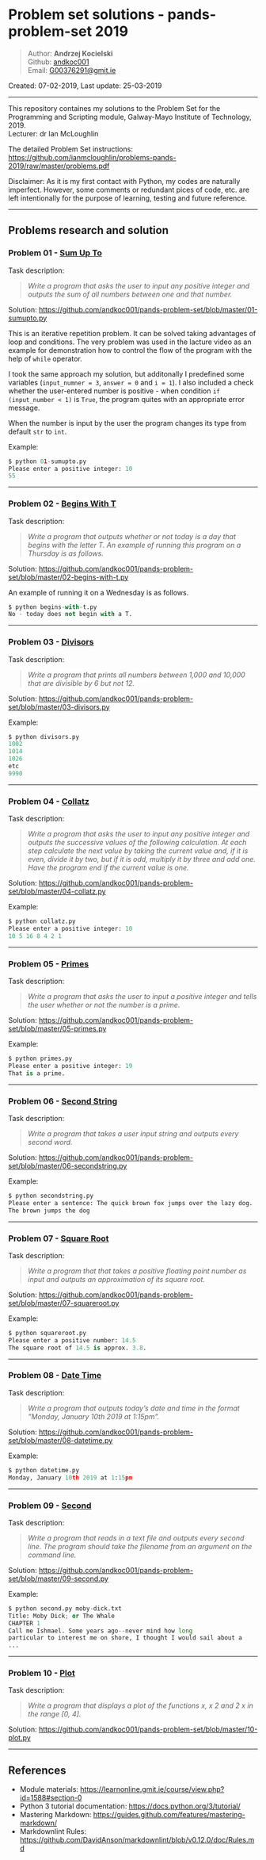 # Problem set solutions - pands-problem-set 2019

>Author: **Andrzej Kocielski**  
>Github: [andkoc001](https://github.com/andkoc001/)  
>Email: G00376291@gmit.ie

Created: 07-02-2019,
Last update: 25-03-2019  

___

This repository containes my solutions to the Problem Set for the Programming and Scripting module, Galway-Mayo Institute of Technology, 2019.  
Lecturer: dr Ian McLoughlin

The detailed Problem Set instructions:  
<https://github.com/ianmcloughlin/problems-pands-2019/raw/master/problems.pdf>  

Disclaimer: As it is my first contact with Python, my codes are naturally imperfect. However, some comments or redundant pices of code, etc. are left intentionally for the purpose of learning, testing and future reference.

___

## Problems research and solution

### Problem 01 - [Sum Up To](../master/01-sumupto.py)

Task description:
 >_Write a program that asks the user to input any positive integer and outputs the sum of all numbers between one and that number._

Solution: <https://github.com/andkoc001/pands-problem-set/blob/master/01-sumupto.py>

This is an iterative repetition problem. It can be solved taking advantages of loop and conditions. The very problem was used in the lacture video as an example for demonstration how to control the flow of the program with the help of `while` operator.

I took the same approach my solution, but additonally I predefined some variables (`input_numner = 3`, `answer = 0` and `i = 1`). I also included a check whether the user-entered number is positive - when condition `if (input_number < 1)` is `True`, the program quites with an appropriate error message.

When the number is input by the user the program changes its type from default `str` to `int`.

Example:

```Python
$ python 01-sumupto.py
Please enter a positive integer: 10
55
```

___

### Problem 02 - [Begins With T](../master/02-begins-with-t.py)

Task description:
 >_Write a program that outputs whether or not today is a day that begins with the letter T. An example of running this program on a Thursday is as follows._

Solution: <https://github.com/andkoc001/pands-problem-set/blob/master/02-begins-with-t.py>

An example of running it on a Wednesday is as follows.

```Python
$ python begins-with-t.py
No - today does not begin with a T.
```

___

### Problem 03 - [Divisors](../master/03-divisors.py)

Task description:
 >_Write a program that prints all numbers between 1,000 and 10,000 that are divisible by 6 but not 12._

Solution: <https://github.com/andkoc001/pands-problem-set/blob/master/03-divisors.py>

Example:

```Python
$ python divisors.py
1002
1014
1026
etc
9990
```

___

### Problem 04 - [Collatz](../master/04-collatz.py)

Task description:
 >_Write a program that asks the user to input any positive integer and outputs the successive values of the following calculation. At each step calculate the next value by taking the current value and, if it is even, divide it by two, but if it is odd, multiply it by three and add one. Have the program end if the current value is one._

Solution: <https://github.com/andkoc001/pands-problem-set/blob/master/04-collatz.py>

Example:

```Python
$ python collatz.py
Please enter a positive integer: 10
10 5 16 8 4 2 1
```

___

### Problem 05 - [Primes](../master/05-primes.py)

Task description:
 >_Write a program that asks the user to input a positive integer and tells the user whether or not the number is a prime._

Solution: <https://github.com/andkoc001/pands-problem-set/blob/master/05-primes.py>

Example:

```Python
$ python primes.py
Please enter a positive integer: 19
That is a prime.
```

___

### Problem 06 - [Second String](../master/06-secondstring.py)

Task description:
 >_Write a program that takes a user input string and outputs every second word._

Solution: <https://github.com/andkoc001/pands-problem-set/blob/master/06-secondstring.py>

Example:

```Python
$ python secondstring.py
Please enter a sentence: The quick brown fox jumps over the lazy dog.
The brown jumps the dog
```

___

### Problem 07 - [Square Root](../master/07-squareroot.py)

Task description:
 >_Write a program that that takes a positive floating point number as input and outputs an approximation of its square root._

Solution: <https://github.com/andkoc001/pands-problem-set/blob/master/07-squareroot.py>

Example:

```Python
$ python squareroot.py
Please enter a positive number: 14.5
The square root of 14.5 is approx. 3.8.
```

___

### Problem 08 - [Date Time](../master/08-datetime.py)

Task description:
 >_Write a program that outputs today’s date and time in the format ”Monday, January 10th 2019 at 1:15pm”._

Solution: <https://github.com/andkoc001/pands-problem-set/blob/master/08-datetime.py>

Example:

```Python
$ python datetime.py
Monday, January 10th 2019 at 1:15pm
```

___

### Problem 09 - [Second](../master/09-second.py)

Task description:
 >_Write a program that reads in a text file and outputs every second line. The program should take the filename from an argument on the command line._

Solution: <https://github.com/andkoc001/pands-problem-set/blob/master/09-second.py>

Example:

```Python
$ python second.py moby-dick.txt
Title: Moby Dick; or The Whale
CHAPTER 1
Call me Ishmael. Some years ago--never mind how long
particular to interest me on shore, I thought I would sail about a
...
```

___

### Problem 10 - [Plot](../master/10-plot.py)

Task description:
 >_Write a program that displays a plot of the functions x, x 2 and 2 x in the range [0, 4]._

Solution: <https://github.com/andkoc001/pands-problem-set/blob/master/10-plot.py>

___

## References

- Module materials: <https://learnonline.gmit.ie/course/view.php?id=1588#section-0>
- Python 3 tutorial documentation: <https://docs.python.org/3/tutorial/>
- Mastering Markdown: <https://guides.github.com/features/mastering-markdown/>
- Markdownlint Rules: <https://github.com/DavidAnson/markdownlint/blob/v0.12.0/doc/Rules.md>